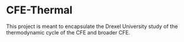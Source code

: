 # CFE-Thermal
This project is meant to encapsulate the Drexel University study of the thermodynamic cycle of the CFE and broader CFE. 

